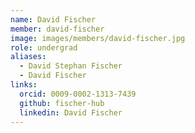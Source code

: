 ```yaml
---
name: David Fischer
member: david-fischer
image: images/members/david-fischer.jpg
role: undergrad
aliases:
  - David Stephan Fischer
  - David Fischer
links:
  orcid: 0009-0002-1313-7439
  github: fischer-hub
  linkedin: David Fischer
---
```



